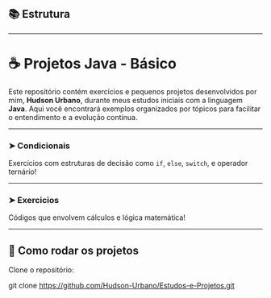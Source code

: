 
## 📚 Estrutura

---

# ☕ Projetos Java - Básico

Este repositório contém exercícios e pequenos projetos desenvolvidos por mim, **Hudson Urbano**, durante meus estudos iniciais com a linguagem **Java**. Aqui você encontrará exemplos organizados por tópicos para facilitar o entendimento e a evolução contínua.

---

### ➤ Condicionais
Exercícios com estruturas de decisão como `if`, `else`, `switch`, e operador ternário!

---

### ➤ Exercicios
Códigos que envolvem cálculos e lógica matemática!


---

## 🚀 Como rodar os projetos

Clone o repositório:

git clone https://github.com/Hudson-Urbano/Estudos-e-Projetos.git
